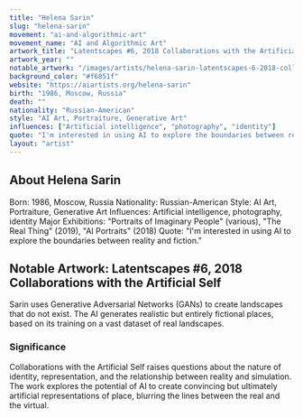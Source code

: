 ```yaml
---
title: "Helena Sarin"
slug: "helena-sarin"
movement: "ai-and-algorithmic-art"
movement_name: "AI and Algorithmic Art"
artwork_title: "Latentscapes #6, 2018 Collaborations with the Artificial Self"
artwork_year: ""
notable_artwork: "/images/artists/helena-sarin-latentscapes-6-2018-collaborations-with-the-artifi.png"
background_color: "#f6851f"
website: "https://aiartists.org/helena-sarin"
birth: "1986, Moscow, Russia"
death: ""
nationality: "Russian-American"
style: "AI Art, Portraiture, Generative Art"
influences: ["Artificial intelligence", "photography", "identity"]
quote: "I'm interested in using AI to explore the boundaries between reality and fiction."
layout: "artist"
---
```


## About Helena Sarin

Born: 1986, Moscow, Russia Nationality: Russian-American Style: AI Art, Portraiture, Generative Art Influences: Artificial intelligence, photography, identity Major Exhibitions: "Portraits of Imaginary People" (various), "The Real Thing" (2019), "AI Portraits" (2018) Quote: "I'm interested in using AI to explore the boundaries between reality and fiction."

## Notable Artwork: Latentscapes #6, 2018 Collaborations with the Artificial Self

Sarin uses Generative Adversarial Networks (GANs) to create landscapes that do not exist. The AI generates realistic but entirely fictional places, based on its training on a vast dataset of real landscapes.

### Significance

Collaborations with the Artificial Self raises questions about the nature of identity, representation, and the relationship between reality and simulation. The work explores the potential of AI to create convincing but ultimately artificial representations of place, blurring the lines between the real and the virtual.
